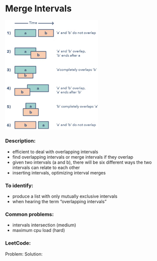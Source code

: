 # Merge Intervals
<img src="https://github.com/OleksandrLevinskyi/DataStructAndAlgoDocs/blob/main/patterns/images/merge-intervals.png" alt="merge intervals" width="300"/>

### Description:
* efficient to deal with overlapping intervals
* find overlapping intervals or merge intervals if they overlap
* given two intervals (a and b), there will be six different ways the two intervals can relate to each other
* inserting intervals, optimizing interval merges

### To identify:
* produce a list with only mutually exclusive intervals
* when hearing the term “overlapping intervals”

### Common problems:
* intervals intersection (medium)
* maximum cpu load (hard)

### LeetCode:
Problem:
Solution: